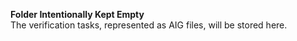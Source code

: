 **Folder Intentionally Kept Empty**  
The verification tasks, represented as AIG files, will be stored here.